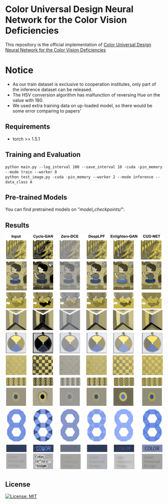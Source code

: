 # Color Universal Design Neural Network for the Color Vision Deficiencies

This repository is the official implementation of [Color Universal Design Neural Network for the Color Vision Deficiencies](https://www.arxiv.org/abs/2502.08671)

# Notice
- As our train dataset is exclusive to cooperation institutes, only part of the inference dataset can be released.
- The HSV conversion algorithm has malfunction of reversing Hue on the value with 180.
- We used extra training data on up-loaded model, so there would be some error comparing to papers'

## Requirements

- torch >= 1.5.1


## Training and Evaluation

```
python main.py --log_interval 100 --save_interval 10 -cuda -pin_memory --mode train --worker 8
python test_image.py -cuda -pin_memory --worker 2 --mode inference --data_class A
```


## Pre-trained Models

You can find pretrained models on "<i>model_checkpoints/</i>":


## Results

![image_1](images/image_01.jpg)


## License

[![License: MIT](https://img.shields.io/badge/License-MIT-yellow.svg)](https://opensource.org/licenses/MIT)
